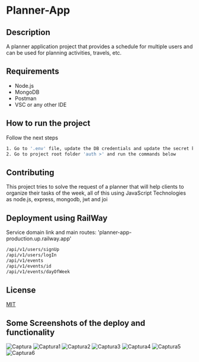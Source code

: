 # Planner-App

## Description

A planner application project that provides a schedule for multiple users and can be used for planning activities, travels, etc.

## Requirements
+ Node.js
+ MongoDB
+ Postman
+ VSC or any other IDE

## How to run the project

Follow the next steps 

```bash
1. Go to '.env' file, update the DB credentials and update the secret key
2. Go to project root folder 'auth >' and run the commands below

```

## Contributing

This project tries to solve the request of a planner that will help clients to organize their tasks of the week, all of this using JavaScript Technologies as node.js, express, mongodb, jwt and joi 

## Deployment using RailWay

Service domain link and main routes:
'planner-app-production.up.railway.app'

```bash
/api/v1/users/signUp
/api/v1/users/logIn
/api/v1/events
/api/v1/events/id
/api/v1/events/dayOfWeek
```

## License

[MIT](https://choosealicense.com/licenses/mit/)

## Some Screenshots of the deploy and functionality
![Captura](https://user-images.githubusercontent.com/90670705/212463527-56e97f67-3160-4733-a007-92b3410dee86.PNG)
![Captura1](https://user-images.githubusercontent.com/90670705/212463528-b3192c7d-7dc7-4aee-b05d-4d6b1bc08711.PNG)
![Captura2](https://user-images.githubusercontent.com/90670705/212463530-bdf0039e-805a-4ebb-a5b9-2d74556d0539.PNG)
![Captura3](https://user-images.githubusercontent.com/90670705/212463531-c9a67ef9-bf02-4031-8f36-b0e2c7259c9a.PNG)
![Captura4](https://user-images.githubusercontent.com/90670705/212463533-7d580134-2e04-4c2d-b3db-9b87c48ab90f.PNG)
![Captura5](https://user-images.githubusercontent.com/90670705/212463534-69c7395e-752c-48bd-ae18-aa96bbcd1ef6.PNG)
![Captura6](https://user-images.githubusercontent.com/90670705/212463535-36a7b2e0-bb69-4065-b63a-0224786e1faf.PNG)
